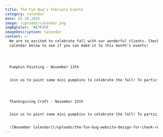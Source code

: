```yaml
---
title: The Fun Bug’s February Events
category: calendar
date: 02.20.2025
image: /uploads/calendar.png
imgBgColor: '#E7F2FE'
imageDescription: Calendar
content: >-
  We are so excited to celebrate fall with our wonderful clients. Check out our
  calendar below to see if you can make it to this month’s events!




  Pumpkin Painting - November 13th


  Join us to paint some mini pumpkins to celebrate the fall! To participate, it’s $3 per person. Please arrive five minutes early to receive your supplies.




  Thanksgiving Craft - November 25th


  Join us to paint some mini pumpkins to celebrate the fall! To participate, it’s $3 per person. Please arrive five minutes early to receive your supplies.


  ![November Calendar](/uploads/the-fun-bug-website-design-for-chank-review-2-.png "Calendar")
---
```

